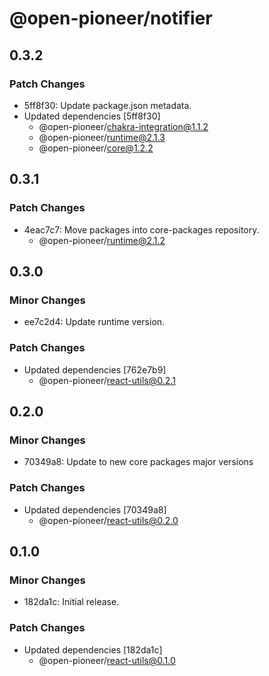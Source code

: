 # @open-pioneer/notifier

## 0.3.2

### Patch Changes

-   5ff8f30: Update package.json metadata.
-   Updated dependencies [5ff8f30]
    -   @open-pioneer/chakra-integration@1.1.2
    -   @open-pioneer/runtime@2.1.3
    -   @open-pioneer/core@1.2.2

## 0.3.1

### Patch Changes

-   4eac7c7: Move packages into core-packages repository.
    -   @open-pioneer/runtime@2.1.2

## 0.3.0

### Minor Changes

-   ee7c2d4: Update runtime version.

### Patch Changes

-   Updated dependencies [762e7b9]
    -   @open-pioneer/react-utils@0.2.1

## 0.2.0

### Minor Changes

-   70349a8: Update to new core packages major versions

### Patch Changes

-   Updated dependencies [70349a8]
    -   @open-pioneer/react-utils@0.2.0

## 0.1.0

### Minor Changes

-   182da1c: Initial release.

### Patch Changes

-   Updated dependencies [182da1c]
    -   @open-pioneer/react-utils@0.1.0
